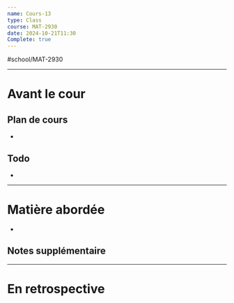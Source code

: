 ```yaml
---
name: Cours-13
type: Class
course: MAT-2930
date: 2024-10-21T11:30
Complete: true
---
```

#school/MAT-2930
***
# Avant le cour
## Plan de cours
- 

## Todo
- 

---
# Matière abordée

- 

## Notes supplémentaire


---
# En retrospective



